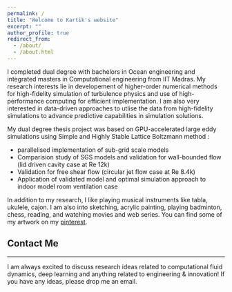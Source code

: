 ```yaml
---
permalink: /
title: "Welcome to Kartik's website"
excerpt: ""
author_profile: true
redirect_from:
  - /about/
  - /about.html
---
```



I completed dual degree with bachelors in Ocean engineering and integrated masters in Computational engineering from IIT Madras. My research interests lie in developement of higher-order numerical methods for high-fidelity simulation of turbulence physics and use of high-performance computing for efficient implementation. I am also very interested in data-driven approaches to utlise the data from high-fidelity simulations to advance predictive capabilities in simulation solutions.

My dual degree thesis project was based on GPU-accelerated large eddy simulations using Simple and Highly Stable Lattice Boltzmann method :

- parallelised implementation of sub-grid scale models
- Comparision study of SGS models and validation for wall-bounded flow (lid driven cavity case at Re 12k)
- Validation for free shear flow (circular jet flow case at Re 8.4k)
- Application of validated model and optimal simulation approach to indoor model room ventilation case

<!-- <p style="text-align: center; font-weight: bold;">
  I am currently looking for PhD positions (Fall - 2026)
</p> -->

In addition to my research, I like playing musical instruments like tabla, ukulele, cajon. I am also into sketching, acrylic painting, playing badminton, chess, reading, and watching movies and web series. You can find some of my artwork on my [pinterest](https://pin.it/2c8Ym5D8z).



## Contact Me

---

I am always excited to discuss research ideas related to computational fluid dynamics, deep learning and anything related to engineering & innovation! If you have any ideas, please drop me an email.

<!---
<script type="text/javascript" id="clustrmaps" src="//cdn.clustrmaps.com/map_v2.js?cl=0e1633&w=150&t=tt&d=vuy8oJHmtOg7LUHtjdY1k-B5CjSIsQ-mzVNm9KPAL0M&co=0b4975&cmo=3acc3a&cmn=ff5353&ct=cdd4d9"></script>
-->
